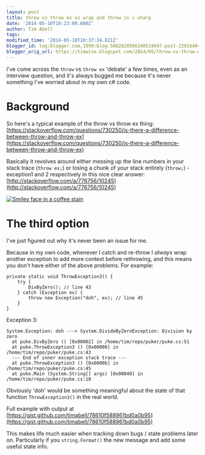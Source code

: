 ```yaml
---
layout: post
title: throw vs throw ex vs wrap and throw in c-sharp
date: '2014-05-10T10:23:00.000Z'
author: Tim Abell
tags:
modified_time: '2014-05-10T10:37:34.821Z'
blogger_id: tag:blogger.com,1999:blog-5082828566240519947.post-2291640492202610062
blogger_orig_url: https://timwise.blogspot.com/2014/05/throw-vs-throw-ex-vs-wrap-and-throw-in.html
---
```


I've come across the `throw` vs `throw ex` 'debate' a few times, even as an
interview question, and it's always bugged me because it's never something I've
worried about in my own c# code.

# Background

So here's a typical example of the throw vs throw ex thing:
[https://stackoverflow.com/questions/730250/is-there-a-difference-between-throw-and-throw-ex](https://stackoverflow.com/questions/730250/is-there-a-difference-between-throw-and-throw-ex)

Basically it revolves around either messing up the line numbers in your stack
trace (`throw ex;`) or losing a chunk of your stack entirely (`throw;`) -
exception1 and 2 respectively in this nice clear answer:
[http://stackoverflow.com/a/776756/10245](http://stackoverflow.com/a/776756/10245)

<div class="flickr-pic">
<a data-flickr-embed="true"
href="https://www.flickr.com/photos/tim_abell/13910043519/"><img
src="https://live.staticflickr.com/7193/13910043519_348f641fe1_k.jpg"
alt="Smiley face in a coffee stain"></a>
</div>

# The third option

I've just figured out why it's never been an issue for me.

Because in my own code, whenever I catch and re-throw I _always_ wrap another
exception to add more context before rethrowing, and this means you don't have
either of the above problems. For example:

```
private static void ThrowException3() {
    try {
        DivByZero(); // line 43
    } catch (Exception ex) {
        throw new Exception("doh", ex); // line 45
    }
}
```

Exception 3:
```
System.Exception: doh ---> System.DivideByZeroException: Division by zero
  at puke.DivByZero () [0x00002] in /home/tim/repo/puker/puke.cs:51
  at puke.ThrowException3 () [0x00000] in /home/tim/repo/puker/puke.cs:43
  --- End of inner exception stack trace ---
  at puke.ThrowException3 () [0x0000b] in /home/tim/repo/puker/puke.cs:45
  at puke.Main (System.String[] args) [0x00040] in /home/tim/repo/puker/puke.cs:18
```

Obviously 'doh' would be something meaningful about the state of that function
`ThrowException3()` in the real world.

Full example with output at
[https://gist.github.com/timabell/78610f588961bd0a0b95](https://gist.github.com/timabell/78610f588961bd0a0b95)

This makes life much easier when tracking down bugs / state problems later on.
Particularly if you `string.Format()` the new message and add some useful state
info.
